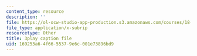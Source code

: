 ```yaml
---
content_type: resource
description: ''
file: https://ol-ocw-studio-app-production.s3.amazonaws.com/courses/18-02sc-multivariable-calculus-fall-2010/169253a64f6655379e6c001e73896bd9_rtEaK_Jp7zU.vtt
file_type: application/x-subrip
resourcetype: Other
title: 3play caption file
uid: 169253a6-4f66-5537-9e6c-001e73896bd9
---
```

